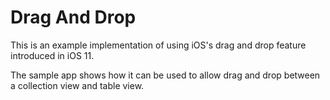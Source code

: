 #  Drag And Drop

This is an example implementation of using iOS's drag and drop feature introduced in iOS 11. 

The sample app shows how it can be used to allow drag and drop between a collection view and table view.
